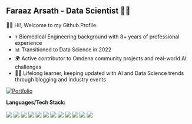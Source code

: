 ## Faraaz Arsath - Data Scientist 👨‍💻
👋🏻 Hi!, Welcome to my Github Profile.
- ⚕️ Biomedical Engineering background with 8+ years of professional experience  
- 📊 Transitioned to Data Science in 2022  
- 🌍 Active contributor to Omdena community projects and real-world AI challenges  
- 👨‍💻 Lifelong learner, keeping updated with AI and Data Science trends through blogging and industry events

[![Portfolio](https://img.shields.io/badge/Portfolio-4B0082?style=for-the-badge)](https://faraazarsath.github.io/)

**Languages/Tech Stack:** <br/><br/>
<img src="https://img.shields.io/badge/Python-4B0082?style=for-the-badge&logo=python&logoColor=white"> 
<img src="https://img.shields.io/badge/Scikit_Learn-4B0082?style=for-the-badge&logo=scikit-learn&logoColor=white"> 
<img src="https://img.shields.io/badge/Numpy-4B0082?style=for-the-badge&logo=numpy&logoColor=white"> 
<img src="https://img.shields.io/badge/Pandas-4B0082?style=for-the-badge&logo=pandas&logoColor=white"> 
<img src="https://img.shields.io/badge/Keras-4B0082?style=for-the-badge&logo=Keras&logoColor=white"> 
<img src="https://img.shields.io/badge/TensorFlow-4B0082?style=for-the-badge&logo=TensorFlow&logoColor=white"> 
<img src="https://img.shields.io/badge/SQL-4B0082?style=for-the-badge&logo=mysql&logoColor=white"> 
<img src="https://img.shields.io/badge/PostgreSQL-4B0082?style=for-the-badge&logo=postgresql&logoColor=white"> 
<img src="https://img.shields.io/badge/Tableau-4B0082?style=for-the-badge&logo=tableau&logoColor=white"> 
<img src="https://img.shields.io/badge/Microsoft_Excel-4B0082?style=for-the-badge&logo=microsoft-excel&logoColor=white">
<img src="https://img.shields.io/badge/Power_BI-4B0082?style=for-the-badge&logo=powerbi&logoColor=white">
<img src="https://img.shields.io/badge/Snowflake-4B0082?style=for-the-badge&logo=snowflake&logoColor=white">

